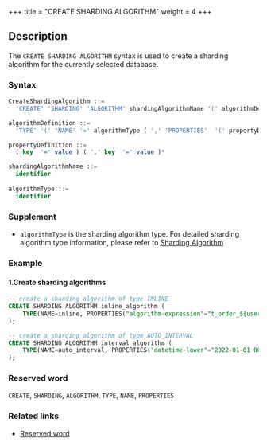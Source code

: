 +++
title = "CREATE SHARDING ALGORITHM"
weight = 4
+++

## Description

The `CREATE SHARDING ALGORITHM` syntax is used to create a sharding algorithm for the currently selected database.

### Syntax

```sql
CreateShardingAlgorithm ::=
  'CREATE' 'SHARDING' 'ALGORITHM' shardingAlgorithmName '(' algorithmDefinition ')'

algorithmDefinition ::=
  'TYPE' '(' 'NAME' '=' algorithmType ( ',' 'PROPERTIES'  '(' propertyDefinition  ')' )?')'  

propertyDefinition ::=
  ( key  '=' value ) ( ',' key  '=' value )*

shardingAlgorithmName ::=
  identifier
  
algorithmType ::=
  identifier
```

### Supplement

- `algorithmType` is the sharding algorithm type. For detailed sharding algorithm type information, please refer to [Sharding Algorithm](/en/user-manual/shardingsphere-jdbc/builtin-algorithm/sharding/)

### Example

#### 1.Create sharding algorithms

```SQL
-- create a sharding algorithm of type INLINE
CREATE SHARDING ALGORITHM inline_algorithm (
    TYPE(NAME=inline, PROPERTIES("algorithm-expression"="t_order_${user_id % 2}"))
);

-- create a sharding algorithm of type AUTO_INTERVAL
CREATE SHARDING ALGORITHM interval_algorithm (
    TYPE(NAME=auto_interval, PROPERTIES("datetime-lower"="2022-01-01 00:00:00", "datetime-upper"="2022-01-03 00:00:00", "sharding-seconds"="86400"))
);
```

### Reserved word

`CREATE`, `SHARDING`, `ALGORITHM`, `TYPE`, `NAME`, `PROPERTIES`

### Related links

- [Reserved word](/cn/reference/distsql/syntax/reserved-word/)

